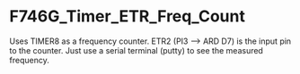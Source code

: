 # F746G_Timer_ETR_Freq_Count
Uses TIMER8 as a frequency counter. ETR2 (PI3 --> ARD D7) is the input pin to the counter. Just use a serial terminal (putty) to see the measured frequency.
